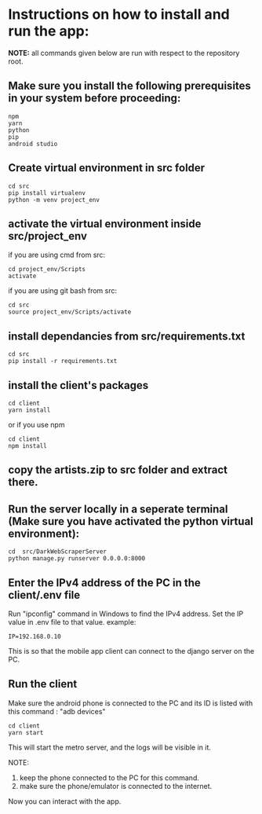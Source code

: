 # Instructions on how to install and run the app:

**NOTE:** all commands given below are run with respect to the repository root.

## Make sure you install the following prerequisites in your system before proceeding:

    npm
    yarn
    python
    pip
    android studio

## Create virtual environment in src folder

    cd src
    pip install virtualenv
    python -m venv project_env

## activate the virtual environment inside src/project_env

if you are using cmd from src:

    cd project_env/Scripts
    activate

if you are using git bash from src:

    cd src
    source project_env/Scripts/activate

## install dependancies from src/requirements.txt

    cd src
    pip install -r requirements.txt

## install the client's packages

    cd client
    yarn install

or if you use npm

    cd client
    npm install

## copy the artists.zip to src folder and extract there.

## Run the server locally in a seperate terminal (Make sure you have activated the python virtual environment):

    cd  src/DarkWebScraperServer
    python manage.py runserver 0.0.0.0:8000

## Enter the IPv4 address of the PC in the client/.env file

Run "ipconfig" command in Windows to find the IPv4 address.
Set the IP value in .env file to that value.
example:

    IP=192.168.0.10

This is so that the mobile app client can connect to the django server on the PC.

## Run the client

Make sure the android phone is connected to the PC and its ID is listed with this command : "adb devices"

    cd client
    yarn start

This will start the metro server, and the logs will be visible in it.

NOTE:

1. keep the phone connected to the PC for this command.
2. make sure the phone/emulator is connected to the internet.

Now you can interact with the app.
